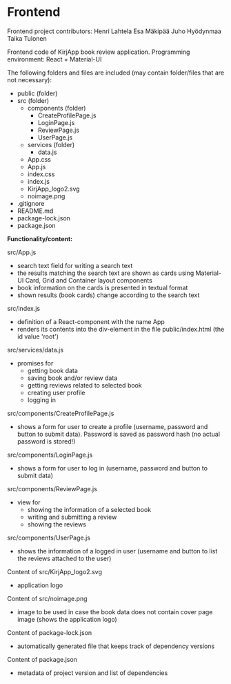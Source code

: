 # Frontend

Frontend project contributors:
Henri Lahtela
Esa Mäkipää
Juho Hyödynmaa
Taika Tulonen

Frontend code of KirjApp book review application. Programming environment: React + Material-UI 

The following folders and files are included (may contain folder/files that are not necessary): 

- public (folder) 
- src (folder) 
  - components (folder) 
    - CreateProfilePage.js 
    - LoginPage.js 
    - ReviewPage.js
    - UserPage.js 
  - services (folder) 
    - data.js 
  - App.css 
  - App.js 
  - index.css 
  - index.js
  - KirjApp_logo2.svg
  - noimage.png 
- .gitignore 
- README.md 
- package-lock.json 
- package.json  

__Functionality/content:__

src/App.js

- search text field for writing a search text 
- the results matching the search text are shown as cards using Material-UI Card, Grid and Container layout components  
- book information on the cards is presented in textual format 
- shown results (book cards) change according to the search text 

src/index.js

- definition of a React-component with the name App
- renders its contents into the div-element in the file public/index.html (the id value 'root')

src/services/data.js

- promises for 
  - getting book data
  - saving book and/or review data
  - getting reviews related to selected book
  - creating user profile
  - logging in

src/components/CreateProfilePage.js

- shows a form for user to create a profile (username, password and button to submit data).
Password is saved as password hash (no actual password is stored!)

src/components/LoginPage.js

- shows a form for user to log in (username, password and button to submit data)

src/components/ReviewPage.js

- view for 
  - showing the information of a selected book
  - writing and submitting a review
  - showing the reviews
  
src/components/UserPage.js

- shows the information of a logged in user (username and button to list the reviews attached to the user)

Content of src/KirjApp_logo2.svg

- application logo

Content of src/noimage.png

- image to be used in case the book data does not contain cover page image (shows the application logo)

Content of package-lock.json

- automatically generated file that keeps track of dependency versions

Content of package.json

- metadata of project version and list of dependencies